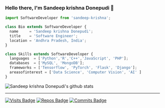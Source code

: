 
### Hello there, I'm Sandeep krishna Donepudi 👋

```js
import SoftwareDeveloper from 'sandeep-krishna';

class Bio extends SoftwareDeveloper {
  name     = 'Sandeep krishna Donepudi';
  title    = 'Software Engineer';
  location = 'Andhra Pradesh, India';
}

class Skills extends SoftwareDeveloper {
  languages  = ['Python','R','C++','JavaScript', 'PHP'];
  databases  = ['MySQL', 'MongoDB'];
  frameworks = ['Tensorflow', 'PyTorch', 'Flask', 'Django'];
  areasofinterest = ['Data Science', 'Computer Vision', 'AI' ]
}
```


![Sandeep krishna Donepudi's github stats](https://github-readme-stats.vercel.app/api?username=sandeep-krishna&show_icons=true&theme=react)
</center>

<hr>
<div align='left'>

[![Visits Badge](https://badges.pufler.dev/visits/sandeep-krishna/sandeep-krishna)](https://github.com/sandeep-krishna/sandeep-krishna)
[![Repos Badge](https://badges.pufler.dev/repos/sandeep-krishna)](https://github.com/sandeep-krishna/sandeep-krishna)
[![Commits Badge](https://badges.pufler.dev/commits/monthly/sandeep-krishna)](https://badges.pufler.dev)

</div>


